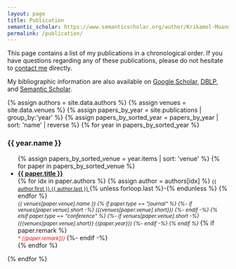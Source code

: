 ```yaml
---
layout: page
title: Publication
semantic_scholar: https://www.semanticscholar.org/author/Krikamol-Muandet/2276351
permalink: /publication/
---
```


This page contains a list of my publications in a chronological order.
If you have questions regarding any of these publications, please do not
hesitate to <a href="mailto:{{site.email}}">contact me</a> directly.


My bibliographic information are also available on <a href="https://scholar.google.com/citations?user={{ site.scholar_username }}" target="_blank">Google Scholar</a>, <a href="https://dblp.uni-trier.de/pers/hd/m/{{ site.dblp_username }}" target="_blank">DBLP</a>, and <a href="{{ page.semantic_scholar }}" target="_blank">Semantic Scholar</a>.


{% assign authors = site.data.authors %}
{% assign venues = site.data.venues %}
{% assign papers_by_year = site.publications | group_by:'year' %}
{% assign papers_by_sorted_year = papers_by_year | sort: 'name' | reverse %}
{% for year in papers_by_sorted_year %}
  <h3>{{ year.name }}</h3>
    <ul>
    {% assign papers_by_sorted_venue = year.items | sort: 'venue' %}
    {% for paper in papers_by_sorted_venue %}
    <li>
      <a href="{{ paper.url }}">
        <strong>{{ paper.title }}</strong>
      </a><br>
      {% for idx in paper.authors %}
        {% assign author = authors[idx] %}
        <small>
        <a href="{{ author.website }}" target="_blank">
          {{ author.first }} {{ author.last }}
        </a>
        </small>
        {% unless forloop.last %}-{% endunless %}
      {% endfor %}
      <br>
      <small><i>{{ venues[paper.venue].name }}
      {% if paper.type == "journal" %}
        {%- if venues[paper.venue].short -%}
          ({{venues[paper.venue].short}})
        {%- endif -%}
      {% elsif paper.type == "conference" %}
        {%- if venues[paper.venue].short -%}
          ({{venues[paper.venue].short}} {{paper.year}})
        {%- endif -%}
      {% endif %}
      </i></small>
      {% if paper.remark %}
        <br>
        <small><i>
        <span style="color:red">* {{paper.remark]}}</span>
        </i></small>
        {%- endif -%}
    </li>
    {% endfor %}
  </ul>
{% endfor %}
